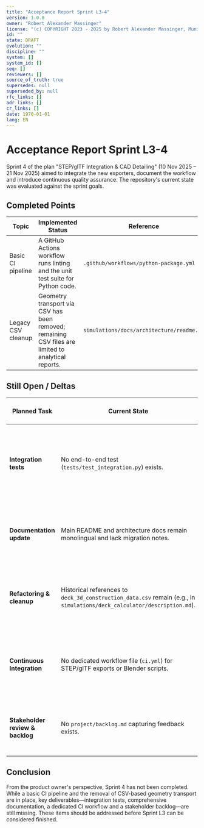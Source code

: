 ```yaml
---
title: "Acceptance Report Sprint L3-4"
version: 1.0.0
owner: "Robert Alexander Massinger"
license: "(c) COPYRIGHT 2023 - 2025 by Robert Alexander Massinger, Munich, Germany. ALL RIGHTS RESERVED."
id: ""
state: DRAFT
evolution: ""
discipline: ""
system: []
system_id: []
seq: []
reviewers: []
source_of_truth: true
supersedes: null
superseded_by: null
rfc_links: []
adr_links: []
cr_links: []
date: 1970-01-01
lang: EN
---
```


# Acceptance Report Sprint L3-4

Sprint 4 of the plan "STEP/glTF Integration & CAD Detailing" (10 Nov 2025 – 21 Nov 2025) aimed to integrate the new exporters, document the workflow and introduce continuous quality assurance. The repository's current state was evaluated against the sprint goals.

## Completed Points

| Topic | Implemented Status | Reference |
| --- | --- | --- |
| Basic CI pipeline | A GitHub Actions workflow runs linting and the unit test suite for Python code. | `.github/workflows/python-package.yml` |
| Legacy CSV cleanup | Geometry transport via CSV has been removed; remaining CSV files are limited to analytical reports. | `simulations/docs/architecture/readme.md` |

## Still Open / Deltas

| Planned Task | Current State | How it needs to be implemented |
| --- | --- | --- |
| **Integration tests** | No end-to-end test (`tests/test_integration.py`) exists. | Add a test that generates geometry, exports STEP/glTF and verifies Blender or a viewer can import the files. |
| **Documentation update** | Main README and architecture docs remain monolingual and lack migration notes. | Provide bilingual documentation with examples of new CLI options and the layer model. |
| **Refactoring & cleanup** | Historical references to `deck_3d_construction_data.csv` remain (e.g., in `simulations/deck_calculator/description.md`). | Remove outdated CSV mentions and ensure consistent naming/PEP8 across modules. |
| **Continuous Integration** | No dedicated workflow file (`ci.yml`) for STEP/glTF exports or Blender scripts. | Create a workflow that runs exporters, tests Blender imports and uploads STEP/glTF artifacts. |
| **Stakeholder review & backlog** | No `project/backlog.md` capturing feedback exists. | Create the backlog file summarizing stakeholder feedback and follow-up items. |

## Conclusion

From the product owner's perspective, Sprint 4 has not been completed. While a basic CI pipeline and the removal of CSV-based geometry transport are in place, key deliverables—integration tests, comprehensive documentation, a dedicated CI workflow and a stakeholder backlog—are still missing. These items should be addressed before Sprint L3 can be considered finished.
